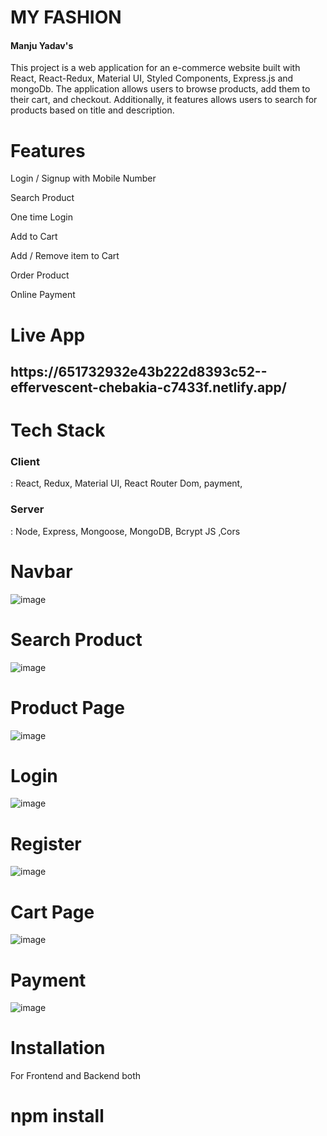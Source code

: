 <h1>MY FASHION</h1>
<h4>Manju Yadav's</h4>This project is a web application for an e-commerce website built with React, React-Redux, Material UI, Styled Components, Express.js and mongoDb. The application allows users to browse products, add them to their cart, and checkout. Additionally, it features allows users to search for products based on title and description.
<h1>Features</h1>
<p>Login / Signup with Mobile Number</p>

<p>Search Product</p>

<p>One time Login</p>

<p>Add to Cart</p>

<p>Add / Remove item to Cart</p>

<p>Order Product</p>

<p>Online Payment</p>

<h1>Live App</h1>
<h2>https://651732932e43b222d8393c52--effervescent-chebakia-c7433f.netlify.app/</h2>
<h1>Tech Stack</h1>

<h3>Client</h3> :   React, Redux, Material UI,  React Router Dom, payment,

<h3>Server</h3> :  Node, Express, Mongoose, MongoDB,  Bcrypt JS ,Cors

<h1>Navbar </h1>

![image](https://github.com/manju145/E-Commerse/assets/110039298/e6cd5543-22e6-49c8-a86f-9993effc8142)

<h1>Search Product </h1>

![image](https://github.com/manju145/E-Commerse/assets/110039298/71da59dd-bd37-44c1-9100-8c1a901aa348)

<h1>Product Page </h1>

![image](https://github.com/manju145/E-Commerse/assets/110039298/59298ca7-f701-44e9-977e-c52dc907a32f)

<h1>Login </h1>

![image](https://github.com/manju145/E-Commerse/assets/110039298/ebef7078-9f5d-4198-a496-ba367089b2bb)

<h1>Register </h1>

![image](https://github.com/manju145/E-Commerse/assets/110039298/abf121ad-9645-422c-9034-c3e68c2c8b9f)

<h1>Cart Page </h1>

![image](https://github.com/manju145/E-Commerse/assets/110039298/723c0397-cbff-4ec4-9346-819003c651c0)

<h1>Payment  </h1>

![image](https://github.com/manju145/E-Commerse/assets/110039298/9ab7d869-e1b0-4699-a155-190925b5bfdf)


<h1>Installation </h1>
For Frontend and Backend both
 <h1> npm install</h1>



